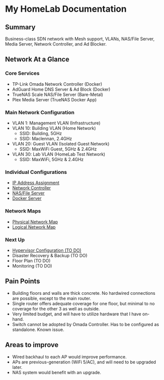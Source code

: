 # My HomeLab Documentation

## Summary

Business-class SDN network with Mesh support, VLANs, NAS/File Server, Media Server, Network Controller, and Ad Blocker.

## Network At a Glance

### Core Services

- TP-Link Omada Network Controller (Docker)
- AdGuard Home DNS Server & Ad Block (Docker)
- TrueNAS Scale NAS/File Server (Bare-Metal)
- Plex Media Server (TrueNAS Docker App)

### Main Network Configuration

- VLAN 1: Management VLAN (Infrastructure)
- VLAN 10: Building VLAN (Home Network)
  - SSID: Building, 5GHz
  - SSID: Maclennan, 2.4GHz
- VLAN 20: Guest VLAN (Isolated Guest Network)
  - SSID: MaxWiFi Guest, 5GHz & 2.4GHz
- VLAN 30: Lab VLAN (HomeLab Test Network)
  - SSID: MaxWiFi, 5GHz & 2.4GHz

### Individual Configurations

- [IP Address Assignment](ip.addresses.md)
- [Network Controller](config/controller.md)
- [NAS/File Server](config/nas.md)
- [Docker Server](config/docker.md)

### Network Maps

- [Physical Network Map](maps/physical.pdf)
- [Logical Network Map](maps/logical.pdf)

### Next Up

- [Hypervisor Configuration (TO DO)](config/hypervisor.md)
- Disaster Recovery & Backup (TO DO)
- Floor Plan (TO DO)
- Monitoring (TO DO)

## Pain Points

- Building floors and walls are thick concrete. No hardwired connections are possible, except to the main router.
- Single router offers adequate coverage for one floor, but minimal to no coverage for the other 3 as well as outside.
- Very limited budget, and will have to utilize hardware that I have on-hand.
- Switch cannot be adopted by Omada Controller. Has to be configured as standalone. Known issue.

## Areas to improve

- Wired backhaul to each AP would improve performance.
- APs are previous-generation (WiFi 5/AC), and will need to be upgraded later.
- NAS system would benefit with an upgrade.
